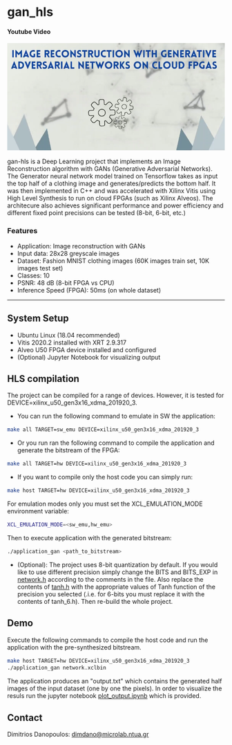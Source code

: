 # gan_hls

#### Youtube Video
[![Youtube video](/docs/cover.png)](https://www.youtube.com/watch?v=FO_M2AHb1u4)

gan-hls is a Deep Learning project that implements an Image Reconstruction algorithm with GANs (Generative Adversarial Networks). The Generator neural network model trained on Tensorflow takes as input the top half of a clothing image and generates/predicts the bottom half. It was then implemented in C++ and was accelerated with Xilinx Vitis using High Level Synthesis to run on cloud FPGAs (such as Xilinx Alveos). The architecure also achieves significant performance and power efficiency and different fixed point precisions can be tested (8-bit, 6-bit, etc.)


### Features
- Application: Image reconstruction with GANs
- Input data: 28x28 greyscale images
- Dataset:  Fashion MNIST clothing images (60K images train set, 10K images test set)
- Classes: 10 	
- PSNR: 48 dB (8-bit FPGA vs CPU)
- Inference Speed (FPGA): 50ms (on whole dataset)


---

## System Setup

- Ubuntu Linux (18.04 recommended)
- Vitis 2020.2 installed with XRT 2.9.317
- Alveo U50 FPGA device installed and configured
- (Optional) Jupyter Notebook for visualizing output


## HLS compilation

The project can be compiled for a range of devices. However, it is tested for DEVICE=xilinx_u50_gen3x16_xdma_201920_3.

- You can run the following command to emulate in SW the application:
```bash
make all TARGET=sw_emu DEVICE=xilinx_u50_gen3x16_xdma_201920_3
``` 
- Or you run ran the following command to compile the application and generate the bitstream of the FPGA:
```bash  
make all TARGET=hw DEVICE=xilinx_u50_gen3x16_xdma_201920_3
``` 
- If you want to compile only the host code you can simply run:
```bash
make host TARGET=hw DEVICE=xilinx_u50_gen3x16_xdma_201920_3
``` 
For emulation modes only you must set the XCL_EMULATION_MODE environment variable:
```bash
XCL_EMULATION_MODE=<sw_emu,hw_emu> 
``` 
Then to execute application with the generated bitstream:
```bash
./application_gan <path_to_bitstream>
``` 

- (Optional): The project uses 8-bit quantization by default. If you would like to use different precision simply change the BITS and BITS_EXP in [network.h](src/network.h)  according to the comments in the file. Also replace the contents of [tanh.h](src/tanh.h) with the appropriate values of Tanh function of the precision you selected (.i.e. for 6-bits you must replace it with the contents of tanh_6.h). Then re-build the whole project.

## Demo

Execute the following commands to compile the host code and run the application with the pre-synthesized bitstream.

```bash
make host TARGET=hw DEVICE=xilinx_u50_gen3x16_xdma_201920_3
./application_gan network.xclbin
``` 

The application produces an "output.txt" which contains the generated half images of the input dataset (one by one the pixels). In order to visualize the resuls run the jupyter notebook [plot_output.ipynb](plot_output.ipynb) which is provided.


## Contact

Dimitrios Danopoulos: dimdano@microlab.ntua.gr
    
